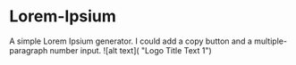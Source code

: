 # Lorem-Ipsium
A simple Lorem Ipsium generator. I could add a copy button and a multiple-paragraph number input.
![alt text]( "Logo Title Text 1")
